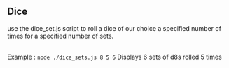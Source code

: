 ## Dice
use the dice_set.js script to roll a dice of our choice
a specified number of times for a specified number of sets.

</br>Example :
```node ./dice_sets.js 8 5 6```
Displays 6 sets of d8s rolled 5 times
